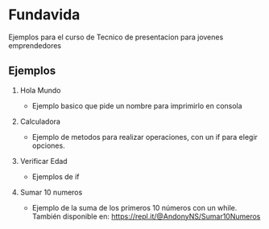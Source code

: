 # Fundavida
Ejemplos para el curso de Tecnico de presentacion para jovenes emprendedores

## Ejemplos

1. Hola Mundo
	* Ejemplo basico que pide un nombre para imprimirlo en consola

2. Calculadora
	* Ejemplo de metodos para realizar operaciones, con un if para elegir opciones.

3. Verificar Edad
	* Ejemplos de if

4. Sumar 10 numeros
	* Ejemplo de la suma de los primeros 10 números con un while. También disponible en: https://repl.it/@AndonyNS/Sumar10Numeros

